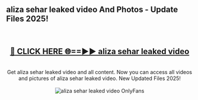 <h2>aliza sehar leaked video And Photos - Update Files 2025!</h2>
<br>
<div align="center">
<h2><a href="https://linkcuts.com/hfmhzwbr" rel="nofollow">🔴 CLICK HERE 🌐==►► aliza sehar leaked video</a></h2>
<br>
Get aliza sehar leaked video and all content. Now you can access all videos and pictures of aliza sehar leaked video. New Updated Files 2025!
<br>
<br>
<a href="https://linkcuts.com/hfmhzwbr" rel="nofollow" data-target="animated-image.originalLink"><img src="https://i.ibb.co.com/WyWwxjT/player-gif2.gif" alt="aliza sehar leaked video OnlyFans" style="max-width: 100%; display: inline-block;" data-target="animated-image.originalImage"></a>
</div>
<br>